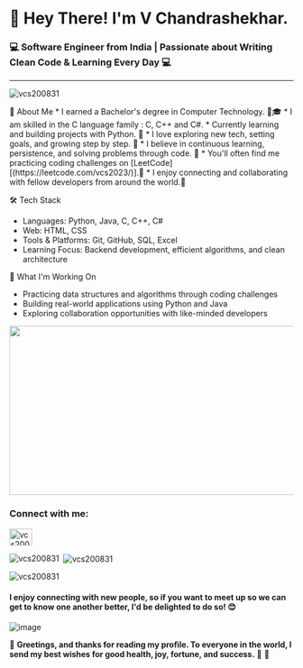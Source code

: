 # 👋 Hey There! I'm V Chandrashekhar. #
###  💻 Software Engineer from India | Passionate about Writing Clean Code & Learning Every Day  💻 ###
---
<p align="left"> <img src="https://komarev.com/ghpvc/?username=vcs200831&label=Profile%20views&color=0e75b6&style=flat" alt="vcs200831" /> </p>
🚀 About Me
*    I earned a Bachelor's degree in Computer Technology. 👨🎓
*    I am skilled in the C language family : C, C++ and C#.
*    Currently learning and building projects with Python.  🐍
*    I love exploring new tech, setting goals, and growing step by step. 🧠
*    I believe in continuous learning, persistence, and solving problems through code. 💪
*    You'll often find me practicing coding challenges on [LeetCode][(https://leetcode.com/vcs2023/)].📘
*    I enjoy connecting and collaborating with fellow developers from around the world.🤝

🛠️ Tech Stack
*    Languages: Python, Java, C, C++, C#
*    Web: HTML, CSS
*    Tools & Platforms: Git, GitHub, SQL, Excel
*    Learning Focus: Backend development, efficient algorithms, and clean architecture

🌱 What I'm Working On
*   Practicing data structures and algorithms through coding challenges
*   Building real-world applications using Python and Java
*   Exploring collaboration opportunities with like-minded developers


<div align="right">
  <img src="https://media.giphy.com/media/dWesBcTLavkZuG35MI/giphy.gif" width="600" height="300"/>
</div>

<h3 align="left">Connect with me:</h3>
<p align="left">
<a href="https://www.leetcode.com/vcs200831/" target="blank"><img align="center" src="https://raw.githubusercontent.com/rahuldkjain/github-profile-readme-generator/master/src/images/icons/Social/leet-code.svg" alt="vcs200831/" height="30" width="40" /></a>
</p>


<p><img align="left" src="https://github-readme-stats.vercel.app/api/top-langs?username=vcs200831&show_icons=true&locale=en&layout=compact" alt="vcs200831" /></p>

<p>&nbsp;<img align="center" src="https://github-readme-stats.vercel.app/api?username=vcs200831&show_icons=true&locale=en" alt="vcs200831" /></p>

<p><img align="center" src="https://github-readme-streak-stats.herokuapp.com/?user=vcs200831&" alt="vcs200831" /></p>

#### I enjoy connecting with new people, so if you want to meet up so we can get to know one another better, I'd be delighted to do so! 😊 ####
![image](https://user-images.githubusercontent.com/13059783/205430441-d494388e-7834-4827-8cc0-c0d6ce1b65b8.png)

💖 **Greetings, and thanks for reading my profile. To everyone in the world, I send my best wishes for good health, joy, fortune, and success.** 🙏 🌺


